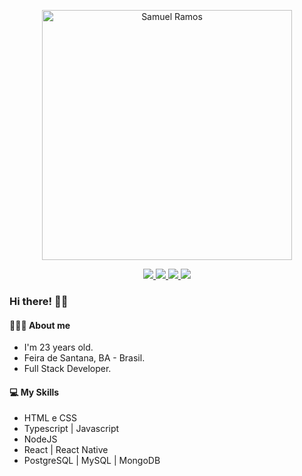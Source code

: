 <p align="center">
  <img width="400" src="https://user-images.githubusercontent.com/40436472/87498950-73654280-c62f-11ea-808c-fa3b08643b00.png" alt="Samuel Ramos" />
</p>

<p align="center">
  <a href="https://github.com/srsantosdev/">
    <img src="https://img.shields.io/badge/-Github-000?style=flat-square&logo=Github&logoColor=white" />
  </a>
  <a href="https://www.linkedin.com/in/srsantosdev/">
    <img src="https://img.shields.io/badge/-LinkedIn-blue?style=flat-square&logo=Linkedin&logoColor=white" />
  </a>
  <a href="mailto:srsantosdev@gmail.com">
    <img src="https://img.shields.io/badge/-Gmail-c14438?style=flat-square&logo=Gmail&logoColor=white" />
  </a>
  <a href="https://api.whatsapp.com/send?phone=5575998013755&text=Ol%C3%A1%2C%20Samuel!">
    <img src="https://img.shields.io/badge/-Whatsapp-1A936F?style=flat-square&logo=Whatsapp&logoColor=white" />
  </a>
</p>    

### Hi there! 👋🏾

#### 👨🏾‍🦲 About me

- I'm 23 years old.
- Feira de Santana, BA - Brasil.
- Full Stack Developer.

#### 💻 My Skills

- HTML e CSS
- Typescript | Javascript
- NodeJS
- React | React Native
- PostgreSQL | MySQL | MongoDB

